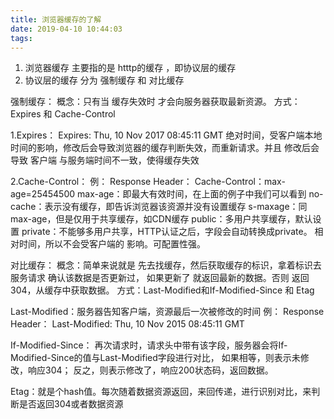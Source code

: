 ```yaml
---
title: 浏览器缓存的了解
date: 2019-04-10 10:44:03
tags:
---
```

1. 浏览器缓存 主要指的是 htttp的缓存 ，即协议层的缓存
2. 协议层的缓存 分为 强制缓存 和 对比缓存

强制缓存：
概念：只有当 缓存失效时 才会向服务器获取最新资源。
方式： Expires  和  Cache-Control

1.Expires：
  Expires: Thu, 10 Nov 2017 08:45:11 GMT
绝对时间，受客户端本地时间的影响，修改后会导致浏览器的缓存判断失效，而重新请求。并且 修改后会导致 客户端 与服务端时间不一致，使得缓存失效

2.Cache-Control：
例：  Response Header：
        Cache-Control：max-age=25454500
max-age：即最大有效时间，在上面的例子中我们可以看到
no-cache：表示没有缓存，即告诉浏览器该资源并没有设置缓存
s-maxage：同max-age，但是仅用于共享缓存，如CDN缓存
public：多用户共享缓存，默认设置
private：不能够多用户共享，HTTP认证之后，字段会自动转换成private。
相对时间，所以不会受客户端的 影响。可配置性强。

对比缓存：
概念：简单来说就是 先去找缓存，然后获取缓存的标识，拿着标识去服务请求 确认该数据是否更新过，
如果更新了 就返回最新的数据。否则 返回304，从缓存中获取数据。
方式：Last-Modified和If-Modified-Since  和 Etag

Last-Modified：服务器告知客户端，资源最后一次被修改的时间
例： Response Header：
      Last-Modified: Thu, 10 Nov 2015 08:45:11 GMT
      
If-Modified-Since：
再次请求时，请求头中带有该字段，服务器会将If-Modified-Since的值与Last-Modified字段进行对比，
如果相等，则表示未修改，响应304；
反之，则表示修改了，响应200状态码，返回数据。

Etag：就是个hash值。每次随着数据资源返回，来回传递，进行识别对比，来判断是否返回304或者数据资源

